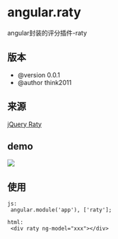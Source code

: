 angular.raty
============

angular封装的评分插件-raty


## 版本
 * @version 0.0.1
 * @author think2011

## 来源
[jQuery Raty](https://github.com/wbotelhos/raty)

## demo
![](http://github.com/think2011/angular.raty/raw/master/demo/1.png)

## 使用
```
js:
 angular.module('app'), ['raty'];

html:
 <div raty ng-model="xxx"></div>
```
